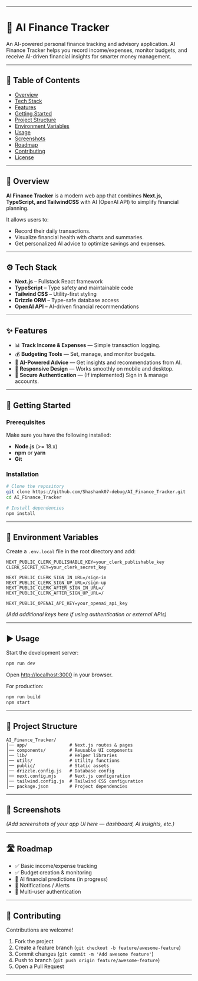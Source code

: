 
---

# 🧠 AI Finance Tracker

An AI-powered personal finance tracking and advisory application.
AI Finance Tracker helps you record income/expenses, monitor budgets, and receive AI-driven financial insights for smarter money management.

---

## 📑 Table of Contents

* [Overview](#-overview)
* [Tech Stack](#-tech-stack)
* [Features](#-features)
* [Getting Started](#-getting-started)
* [Project Structure](#-project-structure)
* [Environment Variables](#-environment-variables)
* [Usage](#-usage)
* [Screenshots](#-screenshots)
* [Roadmap](#-roadmap)
* [Contributing](#-contributing)
* [License](#-license)

---

## 🔎 Overview

**AI Finance Tracker** is a modern web app that combines **Next.js, TypeScript, and TailwindCSS** with AI (OpenAI API) to simplify financial planning.

It allows users to:

* Record their daily transactions.
* Visualize financial health with charts and summaries.
* Get personalized AI advice to optimize savings and expenses.

---

## ⚙️ Tech Stack

* **Next.js** – Fullstack React framework
* **TypeScript** – Type safety and maintainable code
* **Tailwind CSS** – Utility-first styling
* **Drizzle ORM** – Type-safe database access
* **OpenAI API** – AI-driven financial recommendations

---

## ✨ Features

* 📊 **Track Income & Expenses** — Simple transaction logging.
* 💰 **Budgeting Tools** — Set, manage, and monitor budgets.
* 🤖 **AI-Powered Advice** — Get insights and recommendations from AI.
* 📱 **Responsive Design** — Works smoothly on mobile and desktop.
* 🔐 **Secure Authentication** — (If implemented) Sign in & manage accounts.

---

## 🚀 Getting Started

### Prerequisites

Make sure you have the following installed:

* **Node.js** (>= 18.x)
* **npm** or **yarn**
* **Git**

### Installation

```bash
# Clone the repository
git clone https://github.com/Shashank07-debug/AI_Finance_Tracker.git
cd AI_Finance_Tracker

# Install dependencies
npm install
```

---

## 🔑 Environment Variables

Create a `.env.local` file in the root directory and add:

```env
NEXT_PUBLIC_CLERK_PUBLISHABLE_KEY=your_clerk_publishable_key
CLERK_SECRET_KEY=your_clerk_secret_key

NEXT_PUBLIC_CLERK_SIGN_IN_URL=/sign-in
NEXT_PUBLIC_CLERK_SIGN_UP_URL=/sign-up
NEXT_PUBLIC_CLERK_AFTER_SIGN_IN_URL=/
NEXT_PUBLIC_CLERK_AFTER_SIGN_UP_URL=/

NEXT_PUBLIC_OPENAI_API_KEY=your_openai_api_key

```

*(Add additional keys here if using authentication or external APIs)*

---

## ▶️ Usage

Start the development server:

```bash
npm run dev
```

Open [http://localhost:3000](http://localhost:3000) in your browser.

For production:

```bash
npm run build
npm start
```

---

## 📂 Project Structure

```
AI_Finance_Tracker/
│── app/                # Next.js routes & pages
│── components/         # Reusable UI components
│── lib/                # Helper libraries
│── utils/              # Utility functions
│── public/             # Static assets
│── drizzle.config.js   # Database config
│── next.config.mjs     # Next.js configuration
│── tailwind.config.js  # Tailwind CSS configuration
│── package.json        # Project dependencies
```

---

## 📸 Screenshots

*(Add screenshots of your app UI here — dashboard, AI insights, etc.)*

---

## 🛣️ Roadmap

* ✅ Basic income/expense tracking
* ✅ Budget creation & monitoring
* 🚧 AI financial predictions (in progress)
* 🚧 Notifications / Alerts
* 🚧 Multi-user authentication

---

## 🤝 Contributing

Contributions are welcome!

1. Fork the project
2. Create a feature branch (`git checkout -b feature/awesome-feature`)
3. Commit changes (`git commit -m 'Add awesome feature'`)
4. Push to branch (`git push origin feature/awesome-feature`)
5. Open a Pull Request

---


